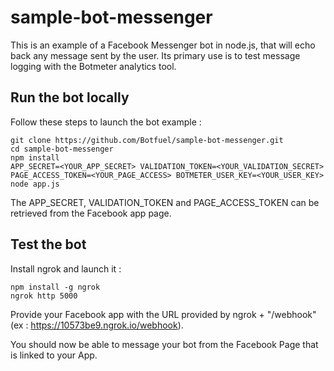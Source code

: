 # sample-bot-messenger

This is an example of a Facebook Messenger bot in node.js, that will echo back any message sent by the user. Its primary use is to test message logging with the Botmeter analytics tool.

## Run the bot locally
Follow these steps to launch the bot example :
```
git clone https://github.com/Botfuel/sample-bot-messenger.git
cd sample-bot-messenger
npm install
APP_SECRET=<YOUR_APP_SECRET> VALIDATION_TOKEN=<YOUR_VALIDATION_SECRET> PAGE_ACCESS_TOKEN=<YOUR_PAGE_ACCESS> BOTMETER_USER_KEY=<YOUR_USER_KEY> node app.js
```

The APP_SECRET, VALIDATION_TOKEN and PAGE_ACCESS_TOKEN can be retrieved from the Facebook app page.

## Test the bot

Install ngrok and launch it :
```
npm install -g ngrok
ngrok http 5000
```
Provide your Facebook app with the URL provided by ngrok + "/webhook" (ex : https://10573be9.ngrok.io/webhook).

You should now be able to message your bot from the Facebook Page that is linked to your App.

